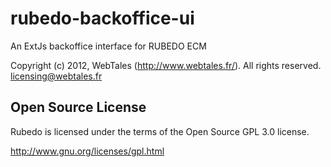 rubedo-backoffice-ui
====================

An ExtJs backoffice interface for RUBEDO ECM

Copyright (c) 2012, WebTales (http://www.webtales.fr/).
All rights reserved.
licensing@webtales.fr

Open Source License
------------------------------------------------------------------------------------------
Rubedo is licensed under the terms of the Open Source GPL 3.0 license. 

http://www.gnu.org/licenses/gpl.html